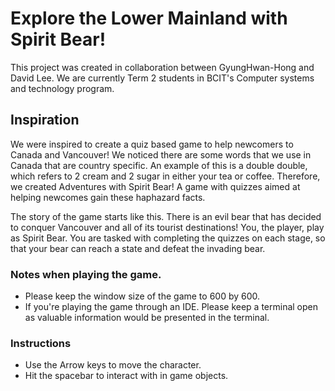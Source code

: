 # Explore the Lower Mainland with Spirit Bear!

This project was created in collaboration between GyungHwan-Hong and David Lee. We are currently Term 2 students in BCIT's Computer systems and technology program.

## Inspiration

We were inspired to create a quiz based game to help newcomers to Canada and Vancouver! We noticed there are some words that we use in Canada that are country specific. An example of this is a double double, which refers to 2 cream and 2 sugar in either your tea or coffee. Therefore, we created Adventures with Spirit Bear! A game with quizzes aimed at helping newcomes gain these haphazard facts.

The story of the game starts like this. There is an evil bear that has decided to conquer Vancouver and all of its tourist destinations! You, the player, play as Spirit Bear. You are tasked with completing the quizzes on each stage, so that your bear can reach a state and defeat the invading bear.

### Notes when playing the game.
* Please keep the window size of the game to 600 by 600.
* If you're playing the game through an IDE. Please keep a terminal open as valuable information would be presented in the terminal.

### Instructions
* Use the Arrow keys to move the character.
* Hit the spacebar to interact with in game objects.
